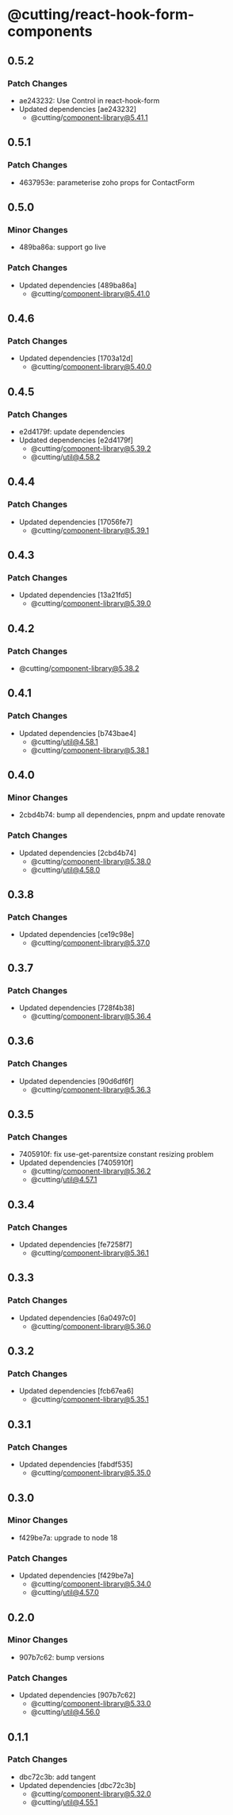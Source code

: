 # @cutting/react-hook-form-components

## 0.5.2

### Patch Changes

- ae243232: Use Control in react-hook-form
- Updated dependencies [ae243232]
  - @cutting/component-library@5.41.1

## 0.5.1

### Patch Changes

- 4637953e: parameterise zoho props for ContactForm

## 0.5.0

### Minor Changes

- 489ba86a: support go live

### Patch Changes

- Updated dependencies [489ba86a]
  - @cutting/component-library@5.41.0

## 0.4.6

### Patch Changes

- Updated dependencies [1703a12d]
  - @cutting/component-library@5.40.0

## 0.4.5

### Patch Changes

- e2d4179f: update dependencies
- Updated dependencies [e2d4179f]
  - @cutting/component-library@5.39.2
  - @cutting/util@4.58.2

## 0.4.4

### Patch Changes

- Updated dependencies [17056fe7]
  - @cutting/component-library@5.39.1

## 0.4.3

### Patch Changes

- Updated dependencies [13a21fd5]
  - @cutting/component-library@5.39.0

## 0.4.2

### Patch Changes

- @cutting/component-library@5.38.2

## 0.4.1

### Patch Changes

- Updated dependencies [b743bae4]
  - @cutting/util@4.58.1
  - @cutting/component-library@5.38.1

## 0.4.0

### Minor Changes

- 2cbd4b74: bump all dependencies, pnpm and update renovate

### Patch Changes

- Updated dependencies [2cbd4b74]
  - @cutting/component-library@5.38.0
  - @cutting/util@4.58.0

## 0.3.8

### Patch Changes

- Updated dependencies [ce19c98e]
  - @cutting/component-library@5.37.0

## 0.3.7

### Patch Changes

- Updated dependencies [728f4b38]
  - @cutting/component-library@5.36.4

## 0.3.6

### Patch Changes

- Updated dependencies [90d6df6f]
  - @cutting/component-library@5.36.3

## 0.3.5

### Patch Changes

- 7405910f: fix use-get-parentsize constant resizing problem
- Updated dependencies [7405910f]
  - @cutting/component-library@5.36.2
  - @cutting/util@4.57.1

## 0.3.4

### Patch Changes

- Updated dependencies [fe7258f7]
  - @cutting/component-library@5.36.1

## 0.3.3

### Patch Changes

- Updated dependencies [6a0497c0]
  - @cutting/component-library@5.36.0

## 0.3.2

### Patch Changes

- Updated dependencies [fcb67ea6]
  - @cutting/component-library@5.35.1

## 0.3.1

### Patch Changes

- Updated dependencies [fabdf535]
  - @cutting/component-library@5.35.0

## 0.3.0

### Minor Changes

- f429be7a: upgrade to node 18

### Patch Changes

- Updated dependencies [f429be7a]
  - @cutting/component-library@5.34.0
  - @cutting/util@4.57.0

## 0.2.0

### Minor Changes

- 907b7c62: bump versions

### Patch Changes

- Updated dependencies [907b7c62]
  - @cutting/component-library@5.33.0
  - @cutting/util@4.56.0

## 0.1.1

### Patch Changes

- dbc72c3b: add tangent
- Updated dependencies [dbc72c3b]
  - @cutting/component-library@5.32.0
  - @cutting/util@4.55.1
